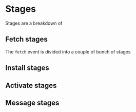 # Stages
Stages are a breakdown of 

## Fetch stages
The `fetch` event is divided into a couple of bunch of stages

## Install stages

## Activate stages

## Message stages